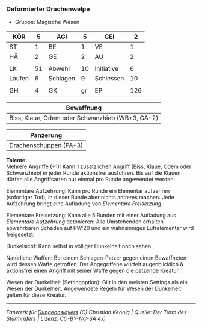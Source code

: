 ### Deformierter Drachenwelpe  
- Gruppe: Magische Wesen  

| KÖR | 5 | AGI | 5 | GEI | 2 |
| --- | --- | --- | --- | --- | --- |
| ST | 1 | BE | 1 | VE | 1 |
| HÄ | 2 | GE | 2 | AU | 2 |
|  |  |  |  |  |  |
| LK | 51 | Abwehr | 10 | Initiative | 6 |
| Laufen | 6 | Schlagen | 9 | Schiessen | 10 |
|  |  |  |  |  |  |
| GH | 4 | GK | gr | EP | 126 |


| Bewaffnung |
| --- |
| Biss, Klaue, Odem oder Schwanzhieb (WB+3, GA-2) |


| Panzerung |
| --- |
| Drachenschuppen (PA+3) |


**Talente:**  
Mehrere Angriffe (+1): Kann 1 zusätzlichen Angriff (Biss, Klaue, Odem oder Schwanzhieb) in jeder Runde aktionsfrei ausführen. Bis auf die Klauen dürfen alle Angriffsarten nur einmal pro Runde angewendet werden.

Elementare Aufzehrung: Kann pro Runde ein Elementar aufzehren (sofortiger Tod), in dieser Runde aber nichts anderes machen. Jede Aufzehrung bringt eine Aufladung von <i>Elementare Freisetzung</i>.

Elementare Freisetzung: Kann alle 5 Runden mit einer Aufladung aus <i>Elementare Aufzehrung</i> detonieren: Alle Umstehenden erhalten abwehrbaren Schaden auf PW:20 und ein wahnsinniges Lufrelementar wird freigesetzt.

Dunkelsicht: Kann selbst in völliger Dunkelheit noch sehen.

Natürliche Waffen: Bei einem Schlagen-Patzer gegen einen Bewaffneten wird dessen Waffe getroffen. Der Angegriffene würfelt augenblicklich & aktionsfrei einen Angriff mit seiner Waffe gegen die patzende Kreatur.

Wesen der Dunkelheit (Settingoption): Gilt in den meisten Settings als ein Wesen der Dunkelheit. Angewendete Regeln für Wesen der Dunkelheit gelten für diese Kreatur.





___
*Fanwerk für [Dungeonslayers](https://www.dungeonslayers.net/) (C) Christian Kennig | Quelle: Der Turm des Sturmrufers | Lizenz: [CC-BY-NC-SA 4.0](https://creativecommons.org/licenses/by-nc-sa/4.0/deed.de)*